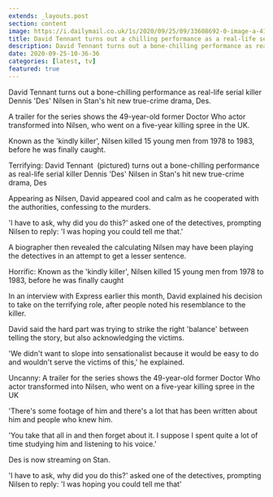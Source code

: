 ```yaml
---
extends: _layouts.post
section: content
image: https://i.dailymail.co.uk/1s/2020/09/25/09/33608692-0-image-a-41_1601024362488.jpg 
title: David Tennant turns out a chilling performance as a real-life serial killer in Stans Des  
description: David Tennant turns out a bone-chilling performance as real-life serial killer Dennis Des Nilsen in Stans hit new true-crime drama, Des. 
date: 2020-09-25-10-36-36 
categories: [latest, tv] 
featured: true 
--- 
```

David Tennant turns out a bone-chilling performance as real-life serial killer Dennis 'Des' Nilsen in Stan's hit new true-crime drama, Des.

A trailer for the series shows the 49-year-old former Doctor Who actor transformed into Nilsen, who went on a five-year killing spree in the UK.

Known as the 'kindly killer', Nilsen killed 15 young men from 1978 to 1983, before he was finally caught.

Terrifying: David Tennant  (pictured) turns out a bone-chilling performance as real-life serial killer Dennis 'Des' Nilsen in Stan's hit new true-crime drama, Des

Appearing as Nilsen, David appeared cool and calm as he cooperated with the authorities, confessing to the murders.

'I have to ask, why did you do this?' asked one of the detectives, prompting Nilsen to reply: 'I was hoping you could tell me that.'

A biographer then revealed the calculating Nilsen may have been playing the detectives in an attempt to get a lesser sentence. 

Horrific: Known as the 'kindly killer', Nilsen killed 15 young men from 1978 to 1983, before he was finally caught

In an interview with Express earlier this month, David explained his decision to take on the terrifying role, after people noted his resemblance to the killer.

David said the hard part was trying to strike the right 'balance' between telling the story, but also acknowledging the victims.  

'We didn't want to slope into sensationalist because it would be easy to do and wouldn't serve the victims of this,' he explained.

Uncanny: A trailer for the series shows the 49-year-old former Doctor Who actor transformed into Nilsen, who went on a five-year killing spree in the UK 

'There's some footage of him and there's a lot that has been written about him and people who knew him.

'You take that all in and then forget about it. I suppose I spent quite a lot of time studying him and listening to his voice.'  

Des is now streaming on Stan.

'I have to ask, why did you do this?' asked one of the detectives, prompting Nilsen to reply: 'I was hoping you could tell me that'

